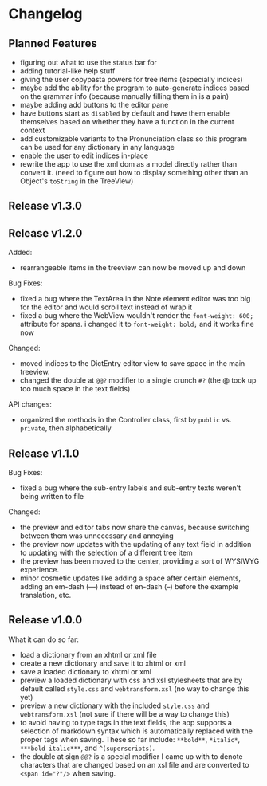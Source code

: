 # Changelog

## Planned Features
- figuring out what to use the status bar for
- adding tutorial-like help stuff
- giving the user copypasta powers for tree items (especially indices)
- maybe add the ability for the program to auto-generate indices based on the grammar info (because manually filling them in is a pain)
- maybe adding add buttons to the editor pane
- have buttons start as `disabled` by default and have them enable themselves based on whether they have a function in the current context
- add customizable variants to the Pronunciation class so this program can be used for any dictionary in any language
- enable the user to edit indices in-place
- rewrite the app to use the xml dom as a model directly rather than convert it. (need to figure out how to display something other than an Object's `toString` in the TreeView)

## Release v1.3.0



## Release v1.2.0

Added:
- rearrangeable items in the treeview can now be moved up and down

Bug Fixes:
- fixed a bug where the TextArea in the Note element editor was too big for the editor and would scroll text instead of wrap it
- fixed a bug where the WebView wouldn't render the `font-weight: 600;` attribute for spans. i changed it to `font-weight: bold;` and it works fine now

Changed:
- moved indices to the DictEntry editor view to save space in the main treeview.
- changed the double at `@@?` modifier to a single crunch `#?` (the @ took up too much space in the text fields)

API changes:
- organized the methods in the Controller class, first by `public` vs. `private`, then alphabetically

## Release v1.1.0

Bug Fixes:
- fixed a bug where the sub-entry labels and sub-entry texts weren't being written to file

Changed:
- the preview and editor tabs now share the canvas, because switching between them was unnecessary and annoying
- the preview now updates with the updating of any text field in addition to updating with the selection of a different tree item
- the preview has been moved to the center, providing a sort of WYSIWYG experience.
- minor cosmetic updates like adding a space after certain elements, adding an em-dash (—) instead of en-dash (–) before the example translation, etc.

## Release v1.0.0

What it can do so far:
- load a dictionary from an xhtml or xml file
- create a new dictionary and save it to xhtml or xml
- save a loaded dictionary to xhtml or xml
- preview a loaded dictionary with css and xsl stylesheets that are by default called `style.css` and `webtransform.xsl` (no way to change this yet)
- preview a new dictionary with the included `style.css` and `webtransform.xsl` (not sure if there will be a way to change this)
- to avoid having to type tags in the text fields, the app supports a selection of markdown syntax which is automatically replaced with the proper tags when saving. These so far include: `**bold**`, `*italic*`, `***bold italic***`, and `^(superscripts)`.
- the double at sign `@@?` is a special modifier I came up with to denote characters that are changed based on an xsl file and are converted to `<span id="?"/>` when saving.
